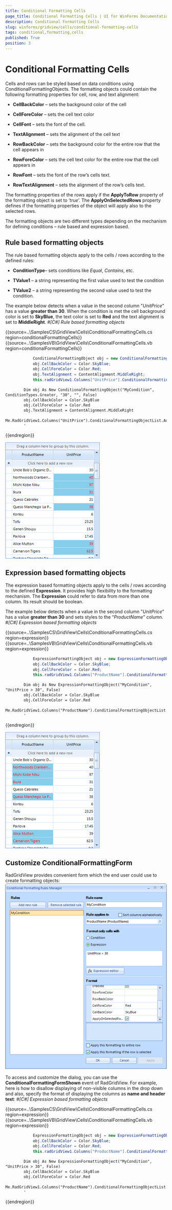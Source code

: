 ```yaml
---
title: Conditional Formatting Cells
page_title: Conditional Formatting Cells | UI for WinForms Documentation
description: Conditional Formatting Cells
slug: winforms/gridview/cells/conditional-formatting-cells
tags: conditional,formatting,cells
published: True
position: 3
---
```


# Conditional Formatting Cells



Cells and rows can be styled based on data conditions using ConditionalFormattingObjects.
        The formatting objects could contain the following formatting properties for cell, row, and text alignment:
      

* __CellBackColor__  – sets the background color of the cell
          

* __CellForeColor__  – sets the cell text color
          

* __CellFont__ – sets the font of the cell.
          

* __TextAlignment__ – sets the alignment of the cell text
          

* __RowBackColor__ – sets the background color for the entire row that the cell appears in
          

* __RowForeColor__ – sets the cell text  color for the entire row that the cell appears in
          

* __RowFont__ – sets the font of the row’s cells text.
          

* __RowTextAlignment__ – sets the alignment of the row’s cells text.
          

The formatting properties of the rows apply if the __ApplyToRow__ property
        of the formatting object is set to ‘*true*’.
        The __ApplyOnSelectedRows__ property defines if the formatting properties
        of the object will apply also to the selected rows.
      

The formatting objects are two different types depending on the mechanism for defining conditions
        – rule based and expression based.
      

## Rule based formatting objects

The rule based formatting objects apply to the cells / rows according to the defined rules:

* __ConditionType__– sets conditions like *Equal*,
              *Contains*, etc.
            

* __TValue1__ – a string representing the first value used to test the condition
            

* __TValue2__ – a string representing the second value used to test the condition.
            

The example below detects when a value in the second column
          "*UnitPrice*" has a value __greater than 30__.
          When the condition is met the cell background color is set to __SkyBlue__,
          the text color is set to __Red__ and the text alignment is set to
          __MiddleRight__.
        #_[C#] Rule based formatting objects_

	



{{source=..\SamplesCS\GridView\Cells\ConditionalFormattingCells.cs region=conditionalFormattingCells}} 
{{source=..\SamplesVB\GridView\Cells\ConditionalFormattingCells.vb region=conditionalFormattingCells}} 

````C#
            ConditionalFormattingObject obj = new ConditionalFormattingObject("MyCondition", ConditionTypes.Greater, "30", "", false);
            obj.CellBackColor = Color.SkyBlue;
            obj.CellForeColor = Color.Red;
            obj.TextAlignment = ContentAlignment.MiddleRight;
            this.radGridView1.Columns["UnitPrice"].ConditionalFormattingObjectList.Add(obj);
````
````VB.NET
        Dim obj As New ConditionalFormattingObject("MyCondition", ConditionTypes.Greater, "30", "", False)
        obj.CellBackColor = Color.SkyBlue
        obj.CellForeColor = Color.Red
        obj.TextAlignment = ContentAlignment.MiddleRight
        Me.RadGridView1.Columns("UnitPrice").ConditionalFormattingObjectList.Add(obj)
        '
````

{{endregion}} 


![gridview-cells-conditional-formatting-cells 001](images/gridview-cells-conditional-formatting-cells001.png)

## Expression based formatting objects

The expression based formatting objects apply to the cells / rows according to the
          defined __Expression__. It provides high flexibility to the
          formatting mechanism. The __Expression__ could refer to data
          from more than one column. Its result should be boolean.
        

The example below detects when a value in the second column "*UnitPrice*"
          has a value __greater than 30__ and sets styles to the “*ProductName*” column.
        #_[C#] Expression based formatting objects_

	



{{source=..\SamplesCS\GridView\Cells\ConditionalFormattingCells.cs region=expression}} 
{{source=..\SamplesVB\GridView\Cells\ConditionalFormattingCells.vb region=expression}} 

````C#
            ExpressionFormattingObject obj = new ExpressionFormattingObject("MyCondition", "UnitPrice > 30", false);
            obj.CellBackColor = Color.SkyBlue;
            obj.CellForeColor = Color.Red;
            this.radGridView1.Columns["ProductName"].ConditionalFormattingObjectList.Add(obj);
````
````VB.NET
        Dim obj As New ExpressionFormattingObject("MyCondition", "UnitPrice > 30", False)
        obj.CellBackColor = Color.SkyBlue
        obj.CellForeColor = Color.Red
        Me.RadGridView1.Columns("ProductName").ConditionalFormattingObjectList.Add(obj)
        '
````

{{endregion}} 


![gridview-cells-conditional-formatting-cells 002](images/gridview-cells-conditional-formatting-cells002.png)

## Customize ConditionalFormattingForm

RadGridView provides convenient form which the end user could use to create formatting objects:![gridview-cells-conditional-formatting-cells 003](images/gridview-cells-conditional-formatting-cells003.png)

To access and customize the dialog, you can use the  __ConditionalFormattingFormShown__ event of RadGridView. For example, here is
          how to disallow displaying of non-visible columns in the drop down and also, specify the format of displaying the columns as  __name and header text__:
        #_[C#] Expression based formatting objects_

	



{{source=..\SamplesCS\GridView\Cells\ConditionalFormattingCells.cs region=expression}} 
{{source=..\SamplesVB\GridView\Cells\ConditionalFormattingCells.vb region=expression}} 

````C#
            ExpressionFormattingObject obj = new ExpressionFormattingObject("MyCondition", "UnitPrice > 30", false);
            obj.CellBackColor = Color.SkyBlue;
            obj.CellForeColor = Color.Red;
            this.radGridView1.Columns["ProductName"].ConditionalFormattingObjectList.Add(obj);
````
````VB.NET
        Dim obj As New ExpressionFormattingObject("MyCondition", "UnitPrice > 30", False)
        obj.CellBackColor = Color.SkyBlue
        obj.CellForeColor = Color.Red
        Me.RadGridView1.Columns("ProductName").ConditionalFormattingObjectList.Add(obj)
        '
````

{{endregion}} 



